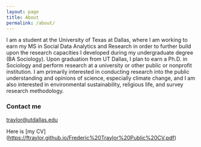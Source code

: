 ```yaml
---
layout: page
title: About
permalink: /about/
---
```


I am a student at the University of Texas at Dallas, where I am working to earn my MS in Social Data Analytics and Research in order to further build upon the research capacities I developed during my undergraduate degree (BA Sociology). Upon graduation from UT Dallas, I plan to earn a Ph.D. in Sociology and perform research at a university or other public or nonprofit institution. I am primarily interested in conducting research into the public understanding and opinions of science, especially climate change, and I am also interested in environmental sustainability, religious life, and survey research methodology.


### Contact me

[traylor@utdallas.edu](mailto:traylor@utdallas.edu)

Here is [my CV] (https://ftraylor.github.io/Frederic%20Traylor%20Public%20CV.pdf)
